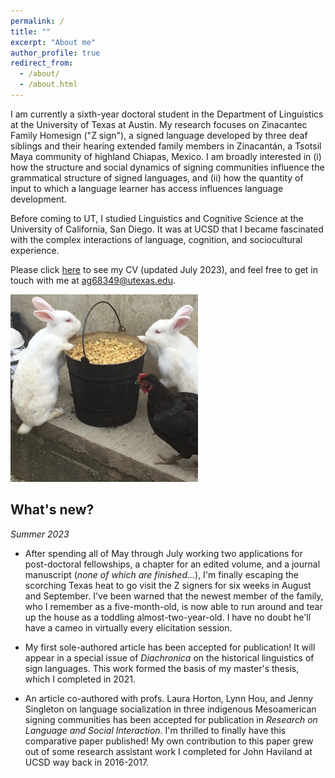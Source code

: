 ```yaml
---
permalink: /
title: ""
excerpt: "About me"
author_profile: true
redirect_from: 
  - /about/
  - /about.html
---
```


I am currently a sixth-year doctoral student in the Department of Linguistics at the University of Texas at Austin.  My research focuses on Zinacantec Family Homesign ("Z sign"), a signed language developed by three deaf siblings and their hearing extended family members in Zinacantán, a Tsotsil Maya community of highland Chiapas, Mexico. I am broadly interested in (i) how the structure and social dynamics of signing communities influence the grammatical structure of signed languages, and (ii) how the quantity of input to which a language learner has access influences language development. 

Before coming to UT, I studied Linguistics and Cognitive Science at the University of California, San Diego. It was at UCSD that I became fascinated with the complex interactions of language, cognition, and sociocultural experience.

Please click [here](https://austin-german.github.io/files/CV_AustinGerman.pdf) to see my CV (updated July 2023), and feel free to get in touch with me at ag68349@utexas.edu.

<img src="/images/Z_Bunnies.png" width = "300" height = "300">

## What's new?
_Summer 2023_
* After spending all of May through July working two applications for post-doctoral fellowships, a chapter for an edited volume, and a journal manuscript (_none of which are finished..._), I'm finally escaping the scorching Texas heat to go visit the Z signers for six weeks in August and September. I've been warned that the newest member of the family, who I remember as a five-month-old, is now able to run around and tear up the house as a toddling almost-two-year-old. I have no doubt he'll have a cameo in virtually every elicitation session.
  
* My first sole-authored article has been accepted for publication! It will appear in a special issue of _Diachronica_ on the historical linguistics of sign languages. This work formed the basis of my master's thesis, which I completed in 2021.
  
* An article co-authored with profs. Laura Horton, Lynn Hou, and Jenny Singleton on language socialization in three indigenous Mesoamerican signing communities has been accepted for publication in _Research on Language and Social Interaction_. I'm thrilled to finally have this comparative paper published! My own contribution to this paper grew out of some research assistant work I completed for John Haviland at UCSD way back in 2016-2017.


